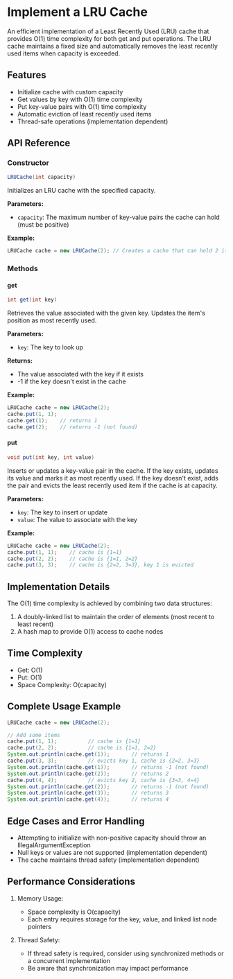 # Implement a LRU Cache

An efficient implementation of a Least Recently Used (LRU) cache that provides O(1) time complexity for both get and put operations. The LRU cache maintains a fixed size and automatically removes the least recently used items when capacity is exceeded.

## Features

- Initialize cache with custom capacity
- Get values by key with O(1) time complexity
- Put key-value pairs with O(1) time complexity
- Automatic eviction of least recently used items
- Thread-safe operations (implementation dependent)

## API Reference

### Constructor

```java
LRUCache(int capacity)
```

Initializes an LRU cache with the specified capacity.

**Parameters:**
- `capacity`: The maximum number of key-value pairs the cache can hold (must be positive)

**Example:**
```java
LRUCache cache = new LRUCache(2); // Creates a cache that can hold 2 items
```

### Methods

#### get

```java
int get(int key)
```

Retrieves the value associated with the given key. Updates the item's position as most recently used.

**Parameters:**
- `key`: The key to look up

**Returns:**
- The value associated with the key if it exists
- -1 if the key doesn't exist in the cache

**Example:**
```java
LRUCache cache = new LRUCache(2);
cache.put(1, 1);
cache.get(1);    // returns 1
cache.get(2);    // returns -1 (not found)
```

#### put

```java
void put(int key, int value)
```

Inserts or updates a key-value pair in the cache. If the key exists, updates its value and marks it as most recently used. If the key doesn't exist, adds the pair and evicts the least recently used item if the cache is at capacity.

**Parameters:**
- `key`: The key to insert or update
- `value`: The value to associate with the key

**Example:**
```java
LRUCache cache = new LRUCache(2);
cache.put(1, 1);    // cache is {1=1}
cache.put(2, 2);    // cache is {1=1, 2=2}
cache.put(3, 3);    // cache is {2=2, 3=3}, key 1 is evicted
```

## Implementation Details

The O(1) time complexity is achieved by combining two data structures:
1. A doubly-linked list to maintain the order of elements (most recent to least recent)
2. A hash map to provide O(1) access to cache nodes

## Time Complexity

- Get: O(1)
- Put: O(1)
- Space Complexity: O(capacity)

## Complete Usage Example

```java
LRUCache cache = new LRUCache(2);

// Add some items
cache.put(1, 1);          // cache is {1=1}
cache.put(2, 2);          // cache is {1=1, 2=2}
System.out.println(cache.get(1));       // returns 1
cache.put(3, 3);          // evicts key 1, cache is {2=2, 3=3}
System.out.println(cache.get(1));       // returns -1 (not found)
System.out.println(cache.get(2));       // returns 2
cache.put(4, 4);          // evicts key 2, cache is {3=3, 4=4}
System.out.println(cache.get(2));       // returns -1 (not found)
System.out.println(cache.get(3));       // returns 3
System.out.println(cache.get(4));       // returns 4
```

## Edge Cases and Error Handling

- Attempting to initialize with non-positive capacity should throw an IllegalArgumentException
- Null keys or values are not supported (implementation dependent)
- The cache maintains thread safety (implementation dependent)

## Performance Considerations

1. Memory Usage:
   - Space complexity is O(capacity)
   - Each entry requires storage for the key, value, and linked list node pointers

2. Thread Safety:
   - If thread safety is required, consider using synchronized methods or a concurrent implementation
   - Be aware that synchronization may impact performance
